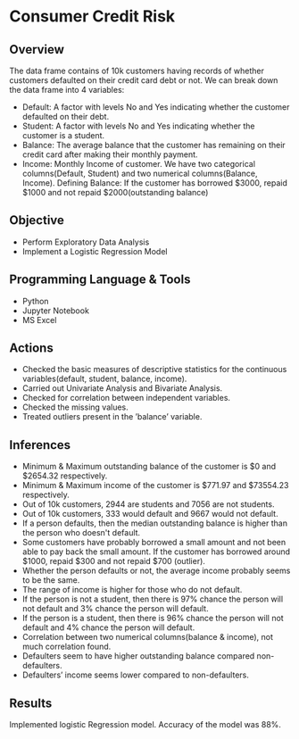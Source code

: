 # Consumer Credit Risk

## Overview
The data frame contains of 10k customers having records of whether customers defaulted on their credit card debt or not. We can break down the data frame into 4 variables:
- Default:  A factor with levels No and Yes indicating whether the customer defaulted on their debt.
- Student:  A factor with levels No and Yes indicating whether the customer is a student.
- Balance:  The average balance that the customer has remaining on their credit card after making their monthly payment.
- Income:   Monthly Income of customer.
We have two categorical columns(Default, Student) and two numerical columns(Balance, Income).
Defining Balance: If the customer has borrowed $3000, repaid $1000 and not repaid $2000(outstanding balance)


## Objective
- Perform Exploratory Data Analysis
- Implement a Logistic Regression Model

## Programming Language & Tools
- Python 
- Jupyter Notebook
- MS Excel

## Actions
- Checked the basic measures of descriptive statistics for the continuous variables(default, student, balance, income). 
- Carried out Univariate Analysis and Bivariate Analysis. 
- Checked for correlation between independent variables. 
- Checked the missing values. 
- Treated outliers present in the ’balance’ variable.

## Inferences
- Minimum & Maximum outstanding balance of the customer is $0 and $2654.32 respectively.
- Minimum & Maximum income of the customer is $771.97 and $73554.23 respectively.
- Out of 10k customers, 2944 are students and 7056 are not students.
- Out of 10k customers, 333 would default and 9667 would not default.
- If a person defaults, then the median outstanding balance is higher than the person who doesn't default.
- Some customers have probably borrowed a small amount and not been able to pay back the small amount. If the customer has borrowed around $1000, repaid $300 and not repaid $700 (outlier).
- Whether the person defaults or not, the average income probably seems to be the same.
- The range of income is higher for those who do not default.
- If the person is not a student, then there is 97% chance the person will not default and 3% chance the person will default.
- If the person is a student, then there is 96% chance the person will not default and 4% chance the person will default.
- Correlation between two numerical columns(balance & income), not much correlation found.
- Defaulters seem to have higher outstanding balance compared non-defaulters. 
- Defaulters’ income seems lower compared to non-defaulters.

## Results
Implemented logistic Regression model. Accuracy of the model was 88%.



